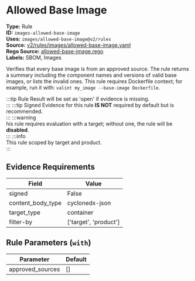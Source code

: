 # Allowed Base Image  
**Type:** Rule  
**ID:** `images-allowed-base-image`  
**Uses:** `images/allowed-base-image@v2/rules`  
**Source:** [v2/rules/images/allowed-base-image.yaml](https://github.com/scribe-public/sample-policies/v2/rules/images/allowed-base-image.yaml)  
**Rego Source:** [allowed-base-image.rego](https://github.com/scribe-public/sample-policies/v2/rules/images/allowed-base-image.rego)  
**Labels:** SBOM, Images  

Verifies that every base image is from an approved source. The rule returns a summary
including the component names and versions of valid base images, or lists the invalid ones.
This rule requires Dockerfile context; for example, run it with:
`valint my_image --base-image Dockerfile`.


:::tip 
Rule Result will be set as 'open' if evidence is missing.  
::: 
:::tip 
Signed Evidence for this rule **IS NOT** required by default but is recommended.  
::: 
:::warning  
his rule requires evaluation with a target; without one, the rule will be **disabled**.  
::: 
:::info  
This rule scoped by target and product.  
:::  

## Evidence Requirements  
| Field | Value |
|-------|-------|
| signed | False |
| content_body_type | cyclonedx-json |
| target_type | container |
| filter-by | ['target', 'product'] |

## Rule Parameters (`with`)  
| Parameter | Default |
|-----------|---------|
| approved_sources | [] |
